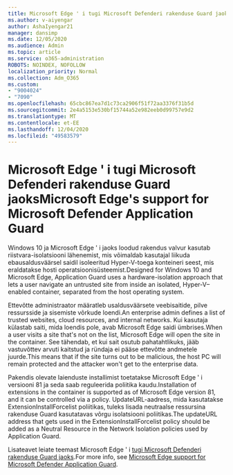 ```yaml
---
title: Microsoft Edge ' i tugi Microsoft Defenderi rakenduse Guard jaoks
ms.author: v-aiyengar
author: AshaIyengar21
manager: dansimp
ms.date: 12/05/2020
ms.audience: Admin
ms.topic: article
ms.service: o365-administration
ROBOTS: NOINDEX, NOFOLLOW
localization_priority: Normal
ms.collection: Adm_O365
ms.custom:
- "9004024"
- "7090"
ms.openlocfilehash: 65cbc867ea7d1c73ca2906f51f72aa3376f31b5d
ms.sourcegitcommit: 2e4a5153e530bf15744a52e982eeb0d99757e9d2
ms.translationtype: MT
ms.contentlocale: et-EE
ms.lasthandoff: 12/04/2020
ms.locfileid: "49583579"
---
```

# <a name="microsoft-edges-support-for-microsoft-defender-application-guard"></a><span data-ttu-id="ce61d-102">Microsoft Edge ' i tugi Microsoft Defenderi rakenduse Guard jaoks</span><span class="sxs-lookup"><span data-stu-id="ce61d-102">Microsoft Edge's support for Microsoft Defender Application Guard</span></span>

<span data-ttu-id="ce61d-103">Windows 10 ja Microsoft Edge ' i jaoks loodud rakendus valvur kasutab riistvara-isolatsiooni lähenemist, mis võimaldab kasutajal liikuda ebausaldusväärsel saidil isoleeritud Hyper-V-toega konteineri seest, mis eraldatakse hosti operatsioonisüsteemist.</span><span class="sxs-lookup"><span data-stu-id="ce61d-103">Designed for Windows 10 and Microsoft Edge, Application Guard uses a hardware-isolation approach that lets a user navigate an untrusted site from inside an isolated, Hyper-V–enabled container, separated from the host operating system.</span></span>

<span data-ttu-id="ce61d-104">Ettevõtte administraator määratleb usaldusväärsete veebisaitide, pilve ressursside ja sisemiste võrkude loendi.</span><span class="sxs-lookup"><span data-stu-id="ce61d-104">An enterprise admin defines a list of trusted websites, cloud resources, and internal networks.</span></span> <span data-ttu-id="ce61d-105">Kui kasutaja külastab saiti, mida loendis pole, avab Microsoft Edge saidi ümbrises.</span><span class="sxs-lookup"><span data-stu-id="ce61d-105">When a user visits a site that's not on the list, Microsoft Edge will open the site in the container.</span></span> <span data-ttu-id="ce61d-106">See tähendab, et kui sait osutub pahatahtlikuks, jääb vastuvõttev arvuti kaitstud ja ründaja ei pääse ettevõtte andmetele juurde.</span><span class="sxs-lookup"><span data-stu-id="ce61d-106">This means that if the site turns out to be malicious, the host PC will remain protected and the attacker won't get to the enterprise data.</span></span>

<span data-ttu-id="ce61d-107">Pakendis olevate laienduste installimist toetatakse Microsoft Edge ' i versiooni 81 ja seda saab reguleerida poliitika kaudu.</span><span class="sxs-lookup"><span data-stu-id="ce61d-107">Installation of extensions in the container is supported as of Microsoft Edge version 81, and it can be controlled via a policy.</span></span> <span data-ttu-id="ce61d-108">UpdateURL-aadress, mida kasutatakse ExtensionInstallForcelist poliitikas, tuleks lisada neutraalse ressursina rakenduse Guard kasutatavas võrgu isolatsiooni poliitikas.</span><span class="sxs-lookup"><span data-stu-id="ce61d-108">The updateURL address that gets used in the ExtensionInstallForcelist policy should be added as a Neutral Resource in the Network Isolation policies used by Application Guard.</span></span>

<span data-ttu-id="ce61d-109">Lisateavet leiate teemast Microsoft Edge ' i [tugi Microsoft Defenderi rakenduse Guard jaoks](https://go.microsoft.com/fwlink/?linkid=2134229).</span><span class="sxs-lookup"><span data-stu-id="ce61d-109">For more info, see [Microsoft Edge support for Microsoft Defender Application Guard](https://go.microsoft.com/fwlink/?linkid=2134229).</span></span>
